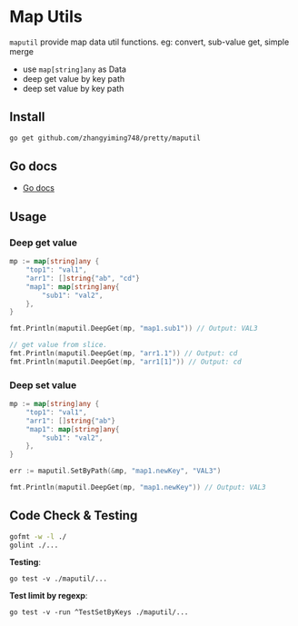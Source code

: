 # Map Utils

`maputil` provide map data util functions. eg: convert, sub-value get, simple merge

- use `map[string]any` as Data
- deep get value by key path
- deep set value by key path

## Install

```bash
go get github.com/zhangyiming748/pretty/maputil
```

## Go docs

- [Go docs](https://pkg.go.dev/github.com/zhangyiming748/pretty/maputil)

## Usage

### Deep get value

```go
mp := map[string]any {
	"top1": "val1",
	"arr1": []string{"ab", "cd"}
	"map1": map[string]any{
	    "sub1": "val2",	
    },
}

fmt.Println(maputil.DeepGet(mp, "map1.sub1")) // Output: VAL3

// get value from slice.
fmt.Println(maputil.DeepGet(mp, "arr1.1")) // Output: cd
fmt.Println(maputil.DeepGet(mp, "arr1[1]")) // Output: cd
```

### Deep set value

```go
mp := map[string]any {
	"top1": "val1",
	"arr1": []string{"ab"}
	"map1": map[string]any{
	    "sub1": "val2",	
    },
}

err := maputil.SetByPath(&mp, "map1.newKey", "VAL3")

fmt.Println(maputil.DeepGet(mp, "map1.newKey")) // Output: VAL3
```

## Code Check & Testing

```bash
gofmt -w -l ./
golint ./...
```

**Testing**:

```shell
go test -v ./maputil/...
```

**Test limit by regexp**:

```shell
go test -v -run ^TestSetByKeys ./maputil/...
```
